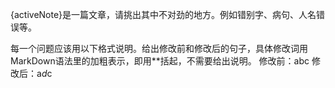 {activeNote}是一篇文章，请挑出其中不对劲的地方。例如错别字、病句、人名错误等。

每一个问题应该用以下格式说明。给出修改前和修改后的句子，具体修改词用MarkDown语法里的加粗表示，即用\*\*括起，不需要给出说明。
修改前：abc
修改后：a*d*c
